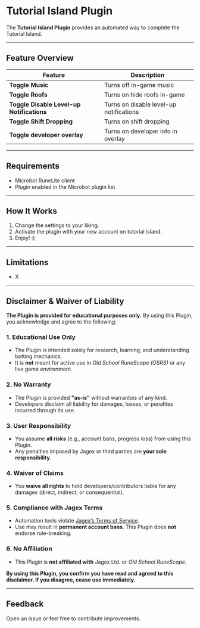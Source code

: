 # Tutorial Island Plugin

The **Tutorial Island Plugin** provides an automated way to complete the Tutorial Island.

---

## Feature Overview

| Feature                                   | Description                             |
|-------------------------------------------|-----------------------------------------|
| **Toggle Music**                          | Turns off in-game music                 |
| **Toggle Roofs**                          | Turns on hide roofs in-game             |
| **Toggle Disable Level-up Notifications** | Turns on disable level-up notifications |
| **Toggle Shift Dropping**                 | Turns on shift dropping                 |
| **Toggle developer overlay**              | Turns on developer info in overlay      |

---

## Requirements
- Microbot RuneLite client
- Plugin enabled in the Microbot plugin list

---

## How It Works
1. Change the settings to your liking.
2. Activate the plugin with your new account on tutorial island.
3. Enjoy! :)

---

## Limitations
- X

---

## Disclaimer & Waiver of Liability

**The Plugin is provided for educational purposes only.** By using this Plugin, you acknowledge and agree to the following:

### 1. Educational Use Only
- The Plugin is intended solely for research, learning, and understanding botting mechanics.
- It is **not** meant for active use in *Old School RuneScape (OSRS)* or any live game environment.

### 2. No Warranty
- The Plugin is provided **"as-is"** without warranties of any kind.
- Developers disclaim all liability for damages, losses, or penalties incurred through its use.

### 3. User Responsibility
- You assume **all risks** (e.g., account bans, progress loss) from using this Plugin.
- Any penalties imposed by Jagex or third parties are **your sole responsibility**.

### 4. Waiver of Claims
- You **waive all rights** to hold developers/contributors liable for any damages (direct, indirect, or consequential).

### 5. Compliance with Jagex Terms
- Automation tools violate [Jagex’s Terms of Service](https://www.jagex.com/en-GB/terms).
- Use may result in **permanent account bans**. This Plugin does **not** endorse rule-breaking.

### 6. No Affiliation
- This Plugin is **not affiliated with** Jagex Ltd. or *Old School RuneScape*.

**By using this Plugin, you confirm you have read and agreed to this disclaimer. If you disagree, cease use immediately.**

---

## Feedback
Open an issue or feel free to contribute improvements.

